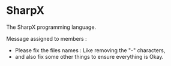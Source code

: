 # SharpX

The SharpX programming language.

Message assigned to members : 
  - Please fix the files names : Like removing the "-" characters,
  - and also fix some other things to ensure everything is Okay.
